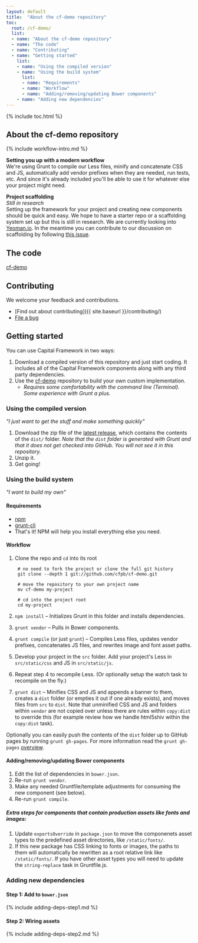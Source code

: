 ```yaml
---
layout: default
title:  "About the cf-demo repository"
toc:
  root: /cf-demo/
  list:
  - name: "About the cf-demo repository"
  - name: "The code"
  - name: "Contributing"
  - name: "Getting started"
    list:
    - name: "Using the compiled version"
    - name: "Using the build system"
      list:
      - name: "Requirements"
      - name: "Workflow"
      - name: "Adding/removing/updating Bower components"
    - name: "Adding new dependencies"
---
```



{% include toc.html %}


## About the cf-demo repository

{% include workflow-intro.md %}


**Setting you up with a modern workflow**  
We're using Grunt to compile our Less files, minify and concatenate CSS and JS,
automatically add vendor prefixes when they are needed, run tests, etc.
And since it's already included you'll be able to use it for whatever else your
project might need.


**Project scaffolding**  
*Still in research*  
Setting up the framework for your project and creating new components should be
quick and easy.
We hope to have a starter repo or a scaffolding system set up but this is still
in research.
We are currently looking into [Yeoman.io](http://yeoman.io/).
In the meantime you can contribute to our discussion on scaffolding by following
[this issue](https://github.com/cfpb/cf-demo/issues/49).


## The code

[cf-demo](https://github.com/cfpb/cf-demo)


## Contributing

We welcome your feedback and contributions.

- [Find out about contributing]({{ site.baseurl }}/contributing/)
- [File a bug](https://github.com/cfpb/cf-demo/issues/new?body=%23%23%20URL%0D%0D%0D%23%23%20Actual%20Behavior%0D%0D%0D%23%23%20Expected%20Behavior%0D%0D%0D%23%23%20Steps%20to%20Reproduce%0D%0D%0D%23%23%20Screenshot&labels=bug)


## Getting started

You can use Capital Framework in two ways:

1. Download a compiled version of this repository and just start coding.
It includes all of the Capital Framework components along with any third party
dependencies.
2. Use the [cf-demo](https://github.com/cfpb/cf-demo)
   repository to build your own custom implementation.
   * _Requires some comfortability with the command line (Terminal).
   Some experience with Grunt a plus._


### Using the compiled version

_"I just want to get the stuff and make something quickly"_

1. Download the zip file of the [latest release](https://github.com/cfpb/cf-demo/releases),
   which contains the contents of the `dist/` folder.
   _Note that the `dist` folder is generated with Grunt and that it does not
   get checked into GitHub.
   You will not see it in this repository._
2. Unzip it.
3. Get going!


### Using the build system

_"I want to build my own"_


#### Requirements

- [npm](https://npmjs.org/)
- [grunt-cli](http://gruntjs.com/getting-started)
- That's it! NPM will help you install everything else you need.


#### Workflow

1. Clone the repo and `cd` into its root
        
        # no need to fork the project or clone the full git history
        git clone --depth 1 git://github.com/cfpb/cf-demo.git

        # move the repository to your own project name
        mv cf-demo my-project

        # cd into the project root
        cd my-project
2. `npm install` – Initializes Grunt in this folder and installs dependencies.
3. `grunt vendor` – Pulls in Bower components.
4. `grunt compile` (or just `grunt`) – Compiles Less files, updates vendor prefixes,
concatenates JS files, and rewrites image and font asset paths.
5. Develop your project in the `src` folder. Add your project's Less in `src/static/css` and JS in `src/static/js`.
6. Repeat step 4 to recompile Less. (Or optionally setup the watch task to recompile on the fly.)
7. `grunt dist` – Minifies CSS and JS and appends a banner to them, creates a
`dist` folder (or empties it out if one already exists), and moves files from
`src` to `dist`.
Note that unminified CSS and JS and folders within `vendor` are not copied over
unless there are rules within `copy:dist` to override this
(for example review how we handle html5shiv within the `copy:dist` task).

Optionally you can easily push the contents of the `dist` folder up to GitHub
pages by running `grunt gh-pages`.
For more information read the `grunt gh-pages`
[overview](https://github.com/tschaub/grunt-gh-pages#overview).

#### Adding/removing/updating Bower components

1. Edit the list of dependencies in `bower.json`.
2. Re-run `grunt vendor`.
3. Make any needed Gruntfile/template adjustments for consuming the new component (see below).
4. Re-run `grunt compile`.


##### Extra steps for components that contain production assets like fonts and images:

1. Update `exportsOverride` in `package.json` to move the componenets asset types to the predefined asset
   directories, like `/static/fonts/`.
2. If this new package has CSS linking to fonts or images, the paths to them will automatically be rewritten as a
   root relative link like `/static/fonts/`. If you have other asset types you will need to update the
   `string-replace` task in Gruntfile.js.


### Adding new dependencies

#### Step 1: Add to `bower.json`

{% include adding-deps-step1.md %}

#### Step 2: Wiring assets

{% include adding-deps-step2.md %}
